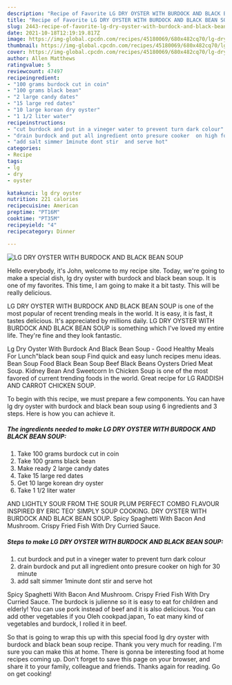```yaml
---
description: "Recipe of Favorite LG DRY OYSTER WITH BURDOCK AND BLACK BEAN SOUP"
title: "Recipe of Favorite LG DRY OYSTER WITH BURDOCK AND BLACK BEAN SOUP"
slug: 2443-recipe-of-favorite-lg-dry-oyster-with-burdock-and-black-bean-soup
date: 2021-10-18T12:19:19.817Z
image: https://img-global.cpcdn.com/recipes/45180069/680x482cq70/lg-dry-oyster-with-burdock-and-black-bean-soup-recipe-main-photo.jpg
thumbnail: https://img-global.cpcdn.com/recipes/45180069/680x482cq70/lg-dry-oyster-with-burdock-and-black-bean-soup-recipe-main-photo.jpg
cover: https://img-global.cpcdn.com/recipes/45180069/680x482cq70/lg-dry-oyster-with-burdock-and-black-bean-soup-recipe-main-photo.jpg
author: Allen Matthews
ratingvalue: 5
reviewcount: 47497
recipeingredient:
- "100 grams burdock cut in coin"
- "100 grams black bean"
- "2 large candy dates"
- "15 large red dates"
- "10 large korean dry oyster"
- "1 1/2 liter water"
recipeinstructions:
- "cut burdock and put in a vineger water to prevent turn dark colour"
- "drain burdock and put all ingredient onto presure cooker  on high for 30 minute"
- "add salt simmer 1minute dont stir  and serve hot"
categories:
- Recipe
tags:
- lg
- dry
- oyster

katakunci: lg dry oyster 
nutrition: 221 calories
recipecuisine: American
preptime: "PT16M"
cooktime: "PT35M"
recipeyield: "4"
recipecategory: Dinner

---
```



![LG DRY OYSTER WITH BURDOCK AND BLACK BEAN SOUP](https://img-global.cpcdn.com/recipes/45180069/680x482cq70/lg-dry-oyster-with-burdock-and-black-bean-soup-recipe-main-photo.jpg)

Hello everybody, it's John, welcome to my recipe site. Today, we're going to make a special dish, lg dry oyster with burdock and black bean soup. It is one of my favorites. This time, I am going to make it a bit tasty. This will be really delicious.

LG DRY OYSTER WITH BURDOCK AND BLACK BEAN SOUP is one of the most popular of recent trending meals in the world. It is easy, it is fast, it tastes delicious. It's appreciated by millions daily. LG DRY OYSTER WITH BURDOCK AND BLACK BEAN SOUP is something which I've loved my entire life. They're fine and they look fantastic.

Lg Dry Oyster With Burdock And Black Bean Soup - Good Healthy Meals For Lunch&#34;black bean soup Find quick and easy lunch recipes menu ideas. Bean Soup Food Black Bean Soup Beef Black Beans Oysters Dried Meat Soup. Kidney Bean And Sweetcorn In Chicken Soup is one of the most favored of current trending foods in the world. Great recipe for LG RADDISH AND CARROT CHICKEN SOUP.


To begin with this recipe, we must prepare a few components. You can have lg dry oyster with burdock and black bean soup using 6 ingredients and 3 steps. Here is how you can achieve it.

<!--inarticleads1-->

##### The ingredients needed to make LG DRY OYSTER WITH BURDOCK AND BLACK BEAN SOUP:

1. Take 100 grams burdock cut in coin
1. Take 100 grams black bean
1. Make ready 2 large candy dates
1. Take 15 large red dates
1. Get 10 large korean dry oyster
1. Take 1 1/2 liter water


AND LIGHTLY SOUR FROM THE SOUR PLUM PERFECT COMBO FLAVOUR INSPIRED BY ERIC TEO&#39; SIMPLY SOUP COOKING. DRY OYSTER WITH BURDOCK AND BLACK BEAN SOUP. Spicy Spaghetti With Bacon And Mushroom. Crispy Fried Fish With Dry Curried Sauce. 

<!--inarticleads2-->

##### Steps to make LG DRY OYSTER WITH BURDOCK AND BLACK BEAN SOUP:

1. cut burdock and put in a vineger water to prevent turn dark colour
1. drain burdock and put all ingredient onto presure cooker  on high for 30 minute
1. add salt simmer 1minute dont stir  and serve hot


Spicy Spaghetti With Bacon And Mushroom. Crispy Fried Fish With Dry Curried Sauce. The burdock is julienne so it is easy to eat for children and elderly! You can use pork instead of beef and it is also delicious. You can add other vegetables if you Oleh cookpad.japan, To eat many kind of vegetables and burdock, I rolled it in beef. 

So that is going to wrap this up with this special food lg dry oyster with burdock and black bean soup recipe. Thank you very much for reading. I'm sure you can make this at home. There is gonna be interesting food at home recipes coming up. Don't forget to save this page on your browser, and share it to your family, colleague and friends. Thanks again for reading. Go on get cooking!
